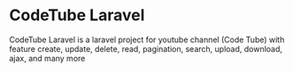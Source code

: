 # CodeTube Laravel
CodeTube Laravel is a laravel project for youtube channel (Code Tube) with feature create, update, delete, read, pagination, search, upload, download, ajax, and many more
